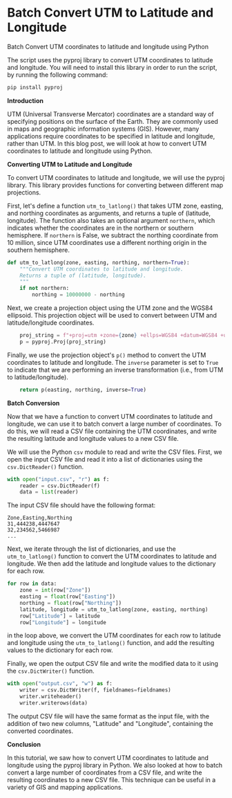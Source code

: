 # Batch Convert UTM to Latitude and Longitude
Batch Convert UTM coordinates to latitude and longitude using Python

The script uses the pyproj library to convert UTM coordinates to latitude and longitude. You will need to install this library in order to run the script, by running the following command:

```python
pip install pyproj
```

**Introduction**

UTM (Universal Transverse Mercator) coordinates are a standard way of specifying positions on the surface of the Earth. They are commonly used in maps and geographic information systems (GIS). However, many applications require coordinates to be specified in latitude and longitude, rather than UTM. In this blog post, we will look at how to convert UTM coordinates to latitude and longitude using Python.

**Converting UTM to Latitude and Longitude**

To convert UTM coordinates to latitude and longitude, we will use the pyproj library. This library provides functions for converting between different map projections.

First, let's define a function `utm_to_latlong()` that takes UTM zone, easting, and northing coordinates as arguments, and returns a tuple of (latitude, longitude). The function also takes an optional argument `northern`, which indicates whether the coordinates are in the northern or southern hemisphere. If `northern` is False, we subtract the northing coordinate from 10 million, since UTM coordinates use a different northing origin in the southern hemisphere.

```python
def utm_to_latlong(zone, easting, northing, northern=True):
    """Convert UTM coordinates to latitude and longitude.
    Returns a tuple of (latitude, longitude).
    """
    if not northern:
        northing = 10000000 - northing
```
Next, we create a projection object using the UTM zone and the WGS84 ellipsoid. This projection object will be used to convert between UTM and latitude/longitude coordinates.

```python
    proj_string = f"+proj=utm +zone={zone} +ellps=WGS84 +datum=WGS84 +units=m +no_defs"
    p = pyproj.Proj(proj_string)
```
Finally, we use the projection object's `p()` method to convert the UTM coordinates to latitude and longitude. The `inverse` parameter is set to `True` to indicate that we are performing an inverse transformation (i.e., from UTM to latitude/longitude).

```python
    return p(easting, northing, inverse=True)
```
**Batch Conversion**

Now that we have a function to convert UTM coordinates to latitude and longitude, we can use it to batch convert a large number of coordinates. To do this, we will read a CSV file containing the UTM coordinates, and write the resulting latitude and longitude values to a new CSV file.

We will use the Python `csv` module to read and write the CSV files. First, we open the input CSV file and read it into a list of dictionaries using the `csv.DictReader()` function.

```python
with open("input.csv", "r") as f:
    reader = csv.DictReader(f)
    data = list(reader)
```
The input CSV file should have the following format:

```
Zone,Easting,Northing
31,444238,4447647
32,234562,5466987
...
```
Next, we iterate through the list of dictionaries, and use the `utm_to_latlong()` function to convert the UTM coordinates to latitude and longitude. We then add the latitude and longitude values to the dictionary for each row.
```python
for row in data:
    zone = int(row["Zone"])
    easting = float(row["Easting"])
    northing = float(row["Northing"])
    latitude, longitude = utm_to_latlong(zone, easting, northing)
    row["Latitude"] = latitude
    row["Longitude"] = longitude
```
in the loop above, we convert the UTM coordinates for each row to latitude and longitude using the `utm_to_latlong()` function, and add the resulting values to the dictionary for each row.

Finally, we open the output CSV file and write the modified data to it using the `csv.DictWriter()` function.

```python
with open("output.csv", "w") as f:
    writer = csv.DictWriter(f, fieldnames=fieldnames)
    writer.writeheader()
    writer.writerows(data)
```

The output CSV file will have the same format as the input file, with the addition of two new columns, "Latitude" and "Longitude", containing the converted coordinates.

**Conclusion**

In this tutorial, we saw how to convert UTM coordinates to latitude and longitude using the pyproj library in Python. We also looked at how to batch convert a large number of coordinates from a CSV file, and write the resulting coordinates to a new CSV file. This technique can be useful in a variety of GIS and mapping applications.
